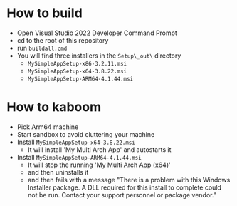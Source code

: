 
# How to build

- Open Visual Studio 2022 Developer Command Prompt
- cd to the root of this repository
- run `buildall.cmd`
- You will find three installers in the `Setup\_out\` directory
  - `MySimpleAppSetup-x86-3.2.11.msi`
  - `MySimpleAppSetup-x64-3.8.22.msi`
  - `MySimpleAppSetup-ARM64-4.1.44.msi`

# How to kaboom

- Pick Arm64 machine
- Start sandbox to avoid cluttering your machine
- Install `MySimpleAppSetup-x64-3.8.22.msi`
  - It will install 'My Multi Arch App' and autostarts it
- Install `MySimpleAppSetup-ARM64-4.1.44.msi`
  - It will stop the running 'My Multi Arch App (x64)'
  - and then uninstalls it
  - and then fails with a message "There is a problem with this Windows Installer package. A DLL required for this install to complete could not be run. Contact your support personnel or package vendor."
